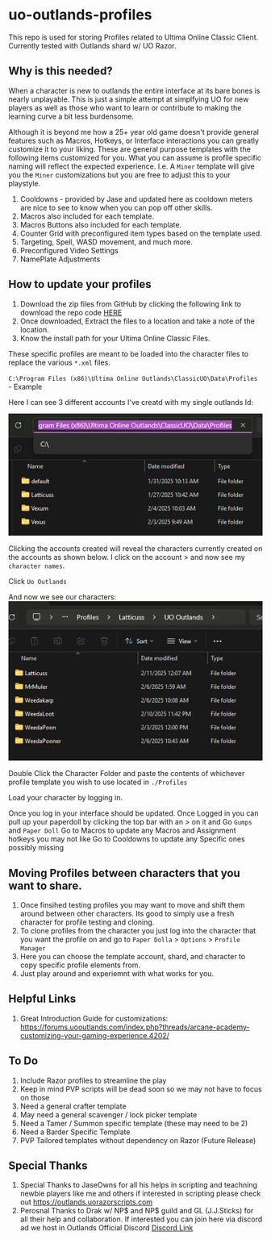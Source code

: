 # uo-outlands-profiles
This repo is used for storing Profiles related to Ultima Online Classic Client. Currently tested with Outlands shard w/ UO Razor.

## Why is this needed?

When a character is new to outlands the entire interface at its bare bones is nearly unplayable.  This is just a simple attempt at simplfying UO for new players as well as those who want to learn or contribute to making the learning curve a bit less burdensome.

Although it is beyond me how a 25+ year old game doesn't provide general features such as Macros, Hotkeys, or Interface interactions you can greatly customize it to your liking.  These are general purpose templates with the following items customized for you.  What you can assume is profile specific naming will reflect the expected experience.  I.e. A `Miner` template will give you the `Miner` customizations but you are free to adjust this to your playstyle.

1. Cooldowns - provided by Jase and updated here as cooldown meters are nice to see to know when you can pop off other skills.
1. Macros also included for each template. 
1. Macros Buttons also included for each template.
1. Counter Grid with preconfigured item types based on the template used.
1. Targeting, Spell, WASD movement, and much more.
1. Preconfigured Video Settings
1. NamePlate Adjustments


## How to update your profiles

1. Download the zip files from GitHub by clicking the following link to download the repo code [HERE](https://github.com/cwjking611/uo-outlands-profiles/archive/refs/heads/main.zip)
1. Once downloaded, Extract the files to a location and take a note of the location.
1. Know the install path for your Ultima Online Classic Files.

These specific profiles are meant to be loaded into the character files to replace the various `*.xml` files.

`C:\Program Files (x86)\Ultima Online Outlands\ClassicUO\Data\Profiles` - Example

Here I can see 3 different accounts I've creatd with my single outlands Id:

![alt text](image.png)

Clicking the accounts created will reveal the characters currently created on the accounts as shown below. I click on the account > and now see my `character names`.

Click `Uo Outlands`

And now we see our characters:
![alt text](image-1.png)

Double Click the Character Folder and paste the contents of whichever profile template you wish to use located in `./Profiles` 

Load your character by logging in.

Once you log in your interface should be updated. 
Once Logged in you can pull up your paperdoll by clicking the top bar with an > on it and Go `Gumps` and `Paper Doll` 
Go to Macros to update any Macros and Assignment hotkeys you may not like
Go to Cooldowns to update any Specific ones possibly missing

## Moving Profiles between characters that you want to share.

1. Once finsihed testing profiles you may want to move and shift them around between other characters. Its good to simply use a fresh character for profile testing and cloning.
1. To clone profiles from the character you just log into the character that you want the profile on and go to `Paper Dolla` > `Options` > `Profile Manager`
1. Here you can choose the template account, shard, and character to copy specific profile elements from.
1. Just play around and experiemnt with what works for you.

## Helpful Links

1. Great Introduction Guide for customizations: https://forums.uooutlands.com/index.php?threads/arcane-academy-customizing-your-gaming-experience.4202/

## To Do

1. Include Razor profiles to streamline the play
1. Keep in mind PVP scripts will be dead soon so we may not have to focus on those
1. Need a general crafter template
1. May need a general scavenger / lock picker template
1. Need a Tamer / Summon specific template (these may need to be 2)
1. Need a Barder Specific Template
1. PVP Tailored templates without dependency on Razor (Future Release)

## Special Thanks

1. Special Thanks to JaseOwns for all his helps in scripting and teachning newbie players like me and others if interested in scripting please check out https://outlands.uorazorscripts.com
1. Perosnal Thanks to Drak w/ NP$ and NP$ guild and GL (J.J.Sticks) for all their help and collaboration. If interested you can join here via discord ad we host in Outlands Official Discord [Discord Link](https://discord.com/channels/290936867199909888/468089750809608192/1339226987020947496)
